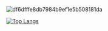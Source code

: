 ![df6dfffe8db7984b9ef1e5b508181da](https://github.com/user-attachments/assets/f10cd164-1046-45fe-a985-cecadf1e1c5c)

[![Top Langs](https://github-readme-stats.vercel.app/api?username=yclown&show_icons=true&theme=tokyonight)](https://github.com/yclown)


